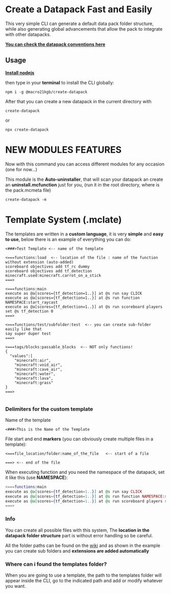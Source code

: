 # Create a Datapack Fast and Easily

This very simple CLI can generate a default data pack folder structure, while also generating global advancements that allow the pack to integrate with other datapacks.

 [**You can check the datapack conventions here**](https://ooboomberoo.github.io/mcdatapacks-wiki/conventions/datapack_advancement.html)

## Usage
[**Install nodejs**](https://nodejs.org)

then type in your **terminal** to install the CLI globally:
```
npm i -g @macro21kgb/create-datapack
```
After that you can create a new datapack in the current directory with
```
create-datapack
```
or
```
npx create-datapack
```

# NEW MODULES FEATURES
Now with this command you can access different modules for any occasion (one for now...)

This module is the **Auto-uninstaller**, that will scan your datapack an create an **uninstall.mcfunction** just for you, (run it in the root directory, where is the pack.mcmeta file)
```
create-datapack -m
```

# Template System (.mclate)
The templates are written in a **custom language**, it is very **simple** and **easy to use**, below there is an example of everything you can do:
```
<###>Test Template <-- name of the template

<===functions:load  <-- location of the file : name of the function without extension (auto-added)
scoreboard objectives add tf_rc dummy
scoreboard objectives add tf_detection minecraft.used:minecraft.carrot_on_a_stick
===>

<===functions:main
execute as @a[scores={tf_detection=1..}] at @s run say CLICK
execute as @a[scores={tf_detection=1..}] at @s run function NAMESPACE:start_raycast
execute as @a[scores={tf_detection=1..}] at @s run scoreboard players set @s tf_detection 0
===>

<===functions/test/subfolder:test  <-- you can create sub-folder easily like that
say super duper test
===>

<===tags/blocks:passable_blocks  <-- NOT only functions!
{
  "values":[
    "minecraft:air",
    "minecraft:void_air",
    "minecraft:cave_air",
    "minecraft:water",
    "minecraft:lava",
    "minecraft:grass"
}
===>


```
### Delimiters for the custom template
Name of the template
```
<###>This is the Name of the Template
```

File start and end **markers** (you can obviously create multiple files in a template):
```
<===file_location/folder:name_of_the_file   <-- start of a file

===> <-- end of the file
```
When executing function and you need the namespace of the datapack, set it like this (use **NAMESPACE**):
```elixir
<===functions:main
execute as @a[scores={tf_detection=1..}] at @s run say CLICK
execute as @a[scores={tf_detection=1..}] at @s run function NAMESPACE:start_raycast <-- the namespace is taken automatically
execute as @a[scores={tf_detection=1..}] at @s run scoreboard players set @s tf_detection 0
===>
```

### Info
You can create all possible files with this system, The **location in the datapack folder structure** part is without error handling so be careful.

All the folder paths can be found on the [wiki](https://minecraft.fandom.com/wiki/Data_Pack) and as shown in the example you can create sub folders and **extensions are added automatically**

### Where can i found the templates folder?
When you are going to use a template, the path to the templates folder will appear inside the CLI, go to the indicated path and add or modify whatever you want.

